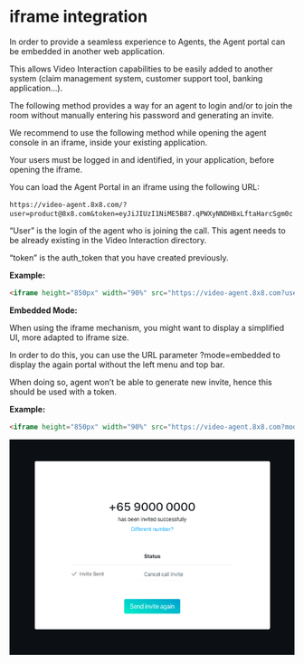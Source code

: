 # iframe integration

In order to provide a seamless experience to Agents, the Agent portal can be embedded in another web application.

This allows Video Interaction capabilities to be easily added to another system (claim management system, customer support tool, banking application…).

The following method provides a way for an agent to login and/or to join the room without manually entering his password and generating an invite.

We recommend to use the following method while opening the agent console in an iframe, inside your existing application.

Your users must be logged in and identified, in your application, before opening the iframe.

You can load the Agent Portal in an iframe using the following URL:

```
https://video-agent.8x8.com/?user=product@8x8.com&token=eyJiJIUzI1NiME5B87.qPWXyNNDHBxLftaHarcSgm0c
```

“User” is the login of the agent who is joining the call. This agent needs to be already existing in the Video Interaction directory.

“token” is the auth_token that you have created previously.

**Example:**

```html
<iframe height="850px" width="90%" src="https://video-agent.8x8.com?user=product@8x8.com&token=eyJiJIUzI1NiME5B87.qPWXyNNDHBx_LftaHarcSgm0c" allow="microphone; camera"></iframe>
```

**Embedded Mode:**

When using the iframe mechanism, you might want to display a simplified UI, more adapted to iframe size.

In order to do this, you can use the URL parameter ?mode=embedded to display the again portal without the left menu and top bar.

When doing so, agent won’t be able to generate new invite, hence this should be used with a token.

**Example:**

```html
<iframe height="850px" width="90%" src="https://video-agent.8x8.com?mode=embedded&user=product@8x8.com&token=eyJiJIUzI1NiME5B87.qPWXyNNDHBx_LftaHarcSgm0c" allow="microphone; camera"></iframe>
```

![](../images/4ba43d6-1580371132724.png)
